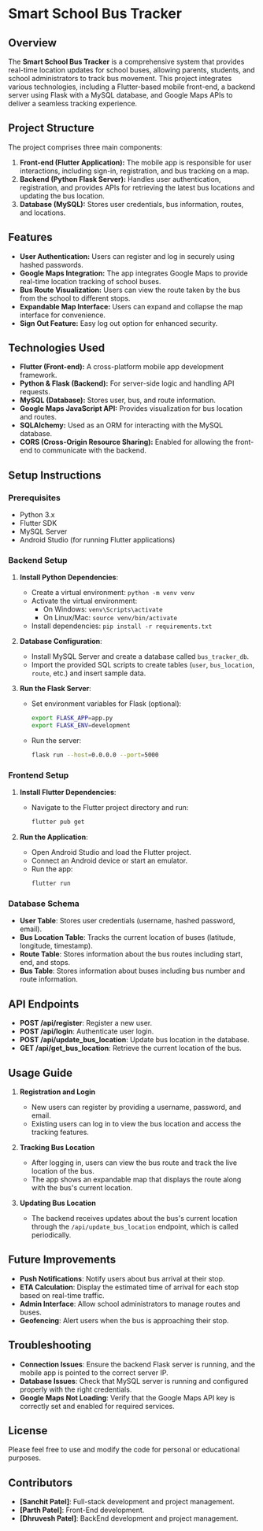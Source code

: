 # Smart School Bus Tracker

## Overview
The **Smart School Bus Tracker** is a comprehensive system that provides real-time location updates for school buses, allowing parents, students, and school administrators to track bus movement. This project integrates various technologies, including a Flutter-based mobile front-end, a backend server using Flask with a MySQL database, and Google Maps APIs to deliver a seamless tracking experience.

## Project Structure
The project comprises three main components:

1. **Front-end (Flutter Application):** The mobile app is responsible for user interactions, including sign-in, registration, and bus tracking on a map.
2. **Backend (Python Flask Server):** Handles user authentication, registration, and provides APIs for retrieving the latest bus locations and updating the bus location.
3. **Database (MySQL):** Stores user credentials, bus information, routes, and locations.

## Features
- **User Authentication:** Users can register and log in securely using hashed passwords.
- **Google Maps Integration:** The app integrates Google Maps to provide real-time location tracking of school buses.
- **Bus Route Visualization:** Users can view the route taken by the bus from the school to different stops.
- **Expandable Map Interface:** Users can expand and collapse the map interface for convenience.
- **Sign Out Feature:** Easy log out option for enhanced security.

## Technologies Used
- **Flutter (Front-end):** A cross-platform mobile app development framework.
- **Python & Flask (Backend):** For server-side logic and handling API requests.
- **MySQL (Database):** Stores user, bus, and route information.
- **Google Maps JavaScript API:** Provides visualization for bus location and routes.
- **SQLAlchemy:** Used as an ORM for interacting with the MySQL database.
- **CORS (Cross-Origin Resource Sharing):** Enabled for allowing the front-end to communicate with the backend.

## Setup Instructions

### Prerequisites
- Python 3.x
- Flutter SDK
- MySQL Server
- Android Studio (for running Flutter applications)

### Backend Setup
1. **Install Python Dependencies**:
   - Create a virtual environment: `python -m venv venv`
   - Activate the virtual environment:
     - On Windows: `venv\Scripts\activate`
     - On Linux/Mac: `source venv/bin/activate`
   - Install dependencies: `pip install -r requirements.txt`

2. **Database Configuration**:
   - Install MySQL Server and create a database called `bus_tracker_db`.
   - Import the provided SQL scripts to create tables (`user`, `bus_location`, `route`, etc.) and insert sample data.

3. **Run the Flask Server**:
   - Set environment variables for Flask (optional):
     ```bash
     export FLASK_APP=app.py
     export FLASK_ENV=development
     ```
   - Run the server:
     ```bash
     flask run --host=0.0.0.0 --port=5000
     ```

### Frontend Setup
1. **Install Flutter Dependencies**:
   - Navigate to the Flutter project directory and run:
     ```bash
     flutter pub get
     ```

2. **Run the Application**:
   - Open Android Studio and load the Flutter project.
   - Connect an Android device or start an emulator.
   - Run the app:
     ```bash
     flutter run
     ```

### Database Schema
- **User Table**: Stores user credentials (username, hashed password, email).
- **Bus Location Table**: Tracks the current location of buses (latitude, longitude, timestamp).
- **Route Table**: Stores information about the bus routes including start, end, and stops.
- **Bus Table**: Stores information about buses including bus number and route information.

## API Endpoints
- **POST /api/register**: Register a new user.
- **POST /api/login**: Authenticate user login.
- **POST /api/update_bus_location**: Update bus location in the database.
- **GET /api/get_bus_location**: Retrieve the current location of the bus.

## Usage Guide
1. **Registration and Login**
   - New users can register by providing a username, password, and email.
   - Existing users can log in to view the bus location and access the tracking features.

2. **Tracking Bus Location**
   - After logging in, users can view the bus route and track the live location of the bus.
   - The app shows an expandable map that displays the route along with the bus's current location.

3. **Updating Bus Location**
   - The backend receives updates about the bus's current location through the `/api/update_bus_location` endpoint, which is called periodically.

## Future Improvements
- **Push Notifications**: Notify users about bus arrival at their stop.
- **ETA Calculation**: Display the estimated time of arrival for each stop based on real-time traffic.
- **Admin Interface**: Allow school administrators to manage routes and buses.
- **Geofencing**: Alert users when the bus is approaching their stop.

## Troubleshooting
- **Connection Issues**: Ensure the backend Flask server is running, and the mobile app is pointed to the correct server IP.
- **Database Issues**: Check that MySQL server is running and configured properly with the right credentials.
- **Google Maps Not Loading**: Verify that the Google Maps API key is correctly set and enabled for required services.

## License
Please feel free to use and modify the code for personal or educational purposes.

## Contributors
- **[Sanchit Patel]**: Full-stack development and project management.
- **[Parth Patel]**: Front-End development.
- **[Dhruvesh Patel]**: BackEnd development and project management.

